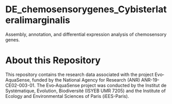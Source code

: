 # DE_chemosensorygenes_Cybisterlateralimarginalis
Assembly, annotation, and differential expression analysis of chemosensory genes.

# About this Repository

This repository contains the research data associated with the project Evo‐AquaSense, funded by the National Agency for Research (ANR) ANR-19-CE02-003-01. The Evo‐AquaSense project was conducted by the Institut de Systématique, Evolution, Biodiversité (ISYEB UMR 7205) and the Institute of Ecology and Environmental Sciences of Paris (iEES-Paris).
